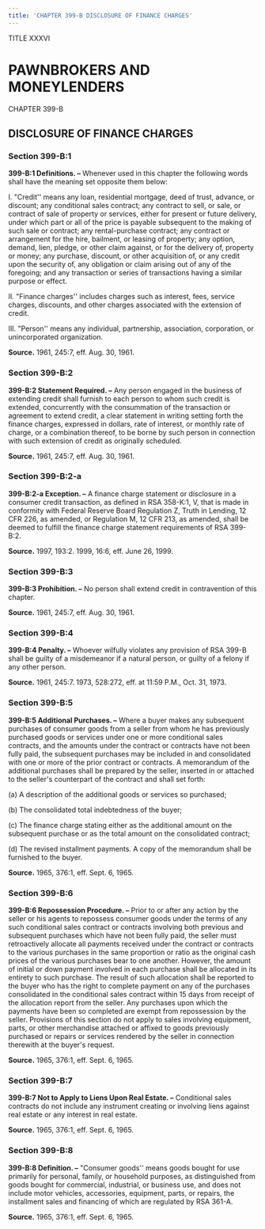 ```yaml
---
title: 'CHAPTER 399-B DISCLOSURE OF FINANCE CHARGES'
---
```


TITLE XXXVI
                                             
PAWNBROKERS AND MONEYLENDERS
============================

CHAPTER 399-B
                                             
DISCLOSURE OF FINANCE CHARGES
-----------------------------

### Section 399-B:1

 **399-B:1 Definitions. –** Whenever used in this chapter the
following words shall have the meaning set opposite them below:
                                             
 I. "Credit'' means any loan, residential mortgage, deed of trust,
advance, or discount; any conditional sales contract; any contract to
sell, or sale, or contract of sale of property or services, either for
present or future delivery, under which part or all of the price is
payable subsequent to the making of such sale or contract; any
rental-purchase contract; any contract or arrangement for the hire,
bailment, or leasing of property; any option, demand, lien, pledge, or
other claim against, or for the delivery of, property or money; any
purchase, discount, or other acquisition of, or any credit upon the
security of, any obligation or claim arising out of any of the
foregoing; and any transaction or series of transactions having a
similar purpose or effect.
                                             
 II. "Finance charges'' includes charges such as interest, fees,
service charges, discounts, and other charges associated with the
extension of credit.
                                             
 III. "Person'' means any individual, partnership, association,
corporation, or unincorporated organization.

**Source.** 1961, 245:7, eff. Aug. 30, 1961.

### Section 399-B:2

 **399-B:2 Statement Required. –** Any person engaged in the business
of extending credit shall furnish to each person to whom such credit is
extended, concurrently with the consummation of the transaction or
agreement to extend credit, a clear statement in writing setting forth
the finance charges, expressed in dollars, rate of interest, or monthly
rate of charge, or a combination thereof, to be borne by such person in
connection with such extension of credit as originally scheduled.

**Source.** 1961, 245:7, eff. Aug. 30, 1961.

### Section 399-B:2-a

 **399-B:2-a Exception. –** A finance charge statement or disclosure
in a consumer credit transaction, as defined in RSA 358-K:1, V, that is
made in conformity with Federal Reserve Board Regulation Z, Truth in
Lending, 12 CFR 226, as amended, or Regulation M, 12 CFR 213, as
amended, shall be deemed to fulfill the finance charge statement
requirements of RSA 399-B:2.

**Source.** 1997, 193:2. 1999, 16:6, eff. June 26, 1999.

### Section 399-B:3

 **399-B:3 Prohibition. –** No person shall extend credit in
contravention of this chapter.

**Source.** 1961, 245:7, eff. Aug. 30, 1961.

### Section 399-B:4

 **399-B:4 Penalty. –** Whoever wilfully violates any provision of
RSA 399-B shall be guilty of a misdemeanor if a natural person, or
guilty of a felony if any other person.

**Source.** 1961, 245:7. 1973, 528:272, eff. at 11:59 P.M., Oct. 31,
1973.

### Section 399-B:5

 **399-B:5 Additional Purchases. –** Where a buyer makes any
subsequent purchases of consumer goods from a seller from whom he has
previously purchased goods or services under one or more conditional
sales contracts, and the amounts under the contract or contracts have
not been fully paid, the subsequent purchases may be included in and
consolidated with one or more of the prior contract or contracts. A
memorandum of the additional purchases shall be prepared by the seller,
inserted in or attached to the seller's counterpart of the contract and
shall set forth:
                                             
 (a) A description of the additional goods or services so
purchased;
                                             
 (b) The consolidated total indebtedness of the buyer;
                                             
 (c) The finance charge stating either as the additional amount on
the subsequent purchase or as the total amount on the consolidated
contract;
                                             
 (d) The revised installment payments. A copy of the memorandum
shall be furnished to the buyer.

**Source.** 1965, 376:1, eff. Sept. 6, 1965.

### Section 399-B:6

 **399-B:6 Repossession Procedure. –** Prior to or after any action
by the seller or his agents to repossess consumer goods under the terms
of any such conditional sales contract or contracts involving both
previous and subsequent purchases which have not been fully paid, the
seller must retroactively allocate all payments received under the
contract or contracts to the various purchases in the same proportion or
ratio as the original cash prices of the various purchases bear to one
another. However, the amount of initial or down payment involved in each
purchase shall be allocated in its entirety to such purchase. The result
of such allocation shall be reported to the buyer who has the right to
complete payment on any of the purchases consolidated in the conditional
sales contract within 15 days from receipt of the allocation report from
the seller. Any purchases upon which the payments have been so completed
are exempt from repossession by the seller. Provisions of this section
do not apply to sales involving equipment, parts, or other merchandise
attached or affixed to goods previously purchased or repairs or services
rendered by the seller in connection therewith at the buyer's request.

**Source.** 1965, 376:1, eff. Sept. 6, 1965.

### Section 399-B:7

 **399-B:7 Not to Apply to Liens Upon Real Estate. –** Conditional
sales contracts do not include any instrument creating or involving
liens against real estate or any interest in real estate.

**Source.** 1965, 376:1, eff. Sept. 6, 1965.

### Section 399-B:8

 **399-B:8 Definition. –** "Consumer goods'' means goods bought for
use primarily for personal, family, or household purposes, as
distinguished from goods bought for commercial, industrial, or business
use, and does not include motor vehicles, accessories, equipment, parts,
or repairs, the installment sales and financing of which are regulated
by RSA 361-A.

**Source.** 1965, 376:1, eff. Sept. 6, 1965.
